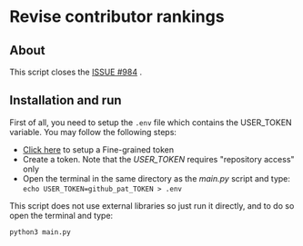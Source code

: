 # Revise contributor rankings

## About
This script closes the [ISSUE #984](https://github.com/OWASP/wrongsecrets/issues/984) .

## Installation and run

First of all, you need to setup the ```.env``` file which contains the USER_TOKEN variable. You may follow the following steps:
* [Click here](https://github.com/settings/tokens?type=beta) to setup a Fine-grained token
* Create a token. Note that the *USER_TOKEN* requires "repository access" only
* Open the terminal in the same directory as the *main.py* script and type: ```echo USER_TOKEN=github_pat_TOKEN > .env```

This script does not use external libraries so just run it directly, and to do so open the terminal and type:
```
python3 main.py
```
